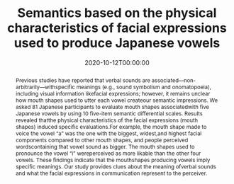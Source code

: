 ---
title: "Semantics based on the physical characteristics of facial expressions used to produce Japanese vowels"
authors: 
    - admin
    - Toshimune Kambara
date: "2020-10-12T00:00:00"
doi: ""

# Schedule page publish date (NOT publication's date).
#publishDate: "2018-05-10T00:00:00Z"

# Publication type.
# Legend: 0 = Uncategorized; 1 = Conference paper; 2 = Journal article;
# 3 = Preprint / Working Paper; 4 = Report; 5 = Book; 6 = Book section;
# 7 = Thesis; 8 = Patent
publication_types: ["2"]

# Publication name and optional abbreviated publication name.
publication: "*Behavioral Sciences*"
publication_short: "*Behav. Sci.*"

# Abstract and optional shortened version.
abstract: "Previous studies have reported that verbal sounds are associated—non-arbitrarily—withspecific  meanings  (e.g., sound symbolism  and  onomatopoeia), including  visual  information likefacial expressions; however, it remains unclear how mouth shapes used to utter each vowel createour semantic impressions. We asked 81 Japanese participants to evaluate mouth shapes associatedwith five Japanese vowels by using 10 five-item semantic differential scales. Results revealed thatthe physical characteristics of the facial expressions (mouth shapes) induced specific evaluations.For example, the mouth shape made to voice the vowel “a” was the one with the biggest, widest,and   highest   facial   components   compared   to   other   mouth   shapes,   and   people   perceived   wordscontaining that vowel sound as bigger. The mouth shapes used to pronounce the vowel “i” wereperceived   as   more   likable   than   the   other   four   vowels.   These   findings   indicate   that   the   mouthshapes producing vowels imply specific meanings. Our study provides clues about the meaning ofverbal sounds and what the facial expressions in communication represent to the perceiver."

# Summary. An optional shortened abstract.
# summary: Dynamic information in facial displays contributes to the ability to accurately infer the emotional experiences of another person.


tags:
#- Source Themes
# Is this a selected publication? (true/false)
featured: false

# links:
# - name: ""
#   url: ""
url_pdf: ''
url_code: ''
url_dataset: ''
url_poster: ''
url_project: ''
url_slides: ''
url_source: ''
url_video: ''


# Featured image
# To use, add an image named `featured.jpg/png` to your page's folder. 
image:
#  caption: 'Image credit: [**Unsplash**](https://unsplash.com/photos/jdD8gXaTZsc)'
  focal_point: ""
  preview_only: false

# Associated Projects (optional).
#   Associate this publication with one or more of your projects.
#   Simply enter your project's folder or file name without extension.
#   E.g. `internal-project` references `content/project/internal-project/index.md`.
#   Otherwise, set `projects: []`.
projects: []


# Slides (optional).
#   Associate this publication with Markdown slides.
#   Simply enter your slide deck's filename without extension.
#   E.g. `slides: "example"` references `content/slides/example/index.md`.
#   Otherwise, set `slides: ""`.
slides: example

---